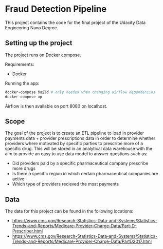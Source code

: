 # Fraud Detection Pipeline

This project contains the code for the final project of the Udacity Data Engineering Nano Degree.

## Setting up the project

The project runs on Docker compose.

Requirements:

- Docker

Running the app:

```bash
docker-compose build # only needed when changing airflow dependencies
docker-compose up
```

Airflow is then available on port 8080 on localhost.

## Scope

The goal of the project is to create an ETL pipeline to load in provider payments data + provider prescriptions data in order to determine whether providers where motivated by specific parties to prescribe more of a specific drug. This will be stored in an analytical data warehouse with the aim to provide an easy to use data model to answer questions such as:

- Did providers paid by a specific pharmaceutical company prescribe more drugs
- Is there a specific region in which certain pharmaceutical companies are active
- Which type of providers recieved the most payments

## Data 

The data for this project can be found in the following locations:

- https://www.cms.gov/Research-Statistics-Data-and-Systems/Statistics-Trends-and-Reports/Medicare-Provider-Charge-Data/Part-D-Prescriber.html
- https://www.cms.gov/Research-Statistics-Data-and-Systems/Statistics-Trends-and-Reports/Medicare-Provider-Charge-Data/PartD2017.html
